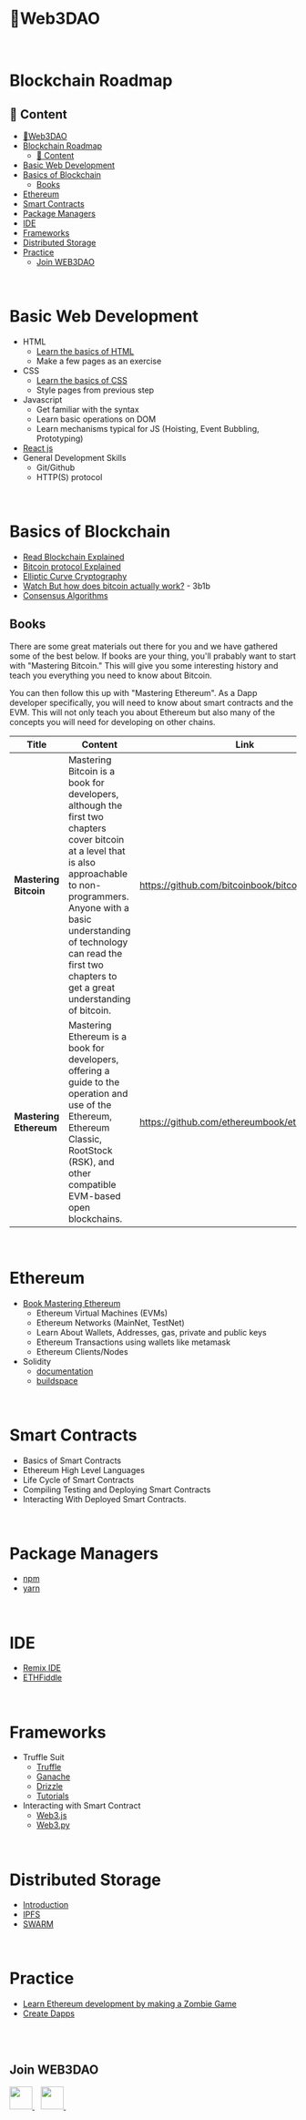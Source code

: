 # 🚀Web3DAO
<br/>

# Blockchain Roadmap

## 📄 Content

- [🚀Web3DAO](#web3dao)
- [Blockchain Roadmap](#blockchain-roadmap)
  - [📄 Content](#-content)
- [Basic Web Development](#basic-web-development)
- [Basics of Blockchain](#basics-of-blockchain)
  - [Books](#books)
- [Ethereum](#ethereum)
- [Smart Contracts](#smart-contracts)
- [Package Managers](#package-managers)
- [IDE](#ide)
- [Frameworks](#frameworks)
- [Distributed Storage](#distributed-storage)
- [Practice](#practice)
  - [Join WEB3DAO](#join-web3dao)

<br/>

# Basic Web Development 
- HTML
    - [Learn the basics of HTML](https://www.tutorialspoint.com/html/index.htm)
    - Make a few pages as an exercise
- CSS  
    - [Learn the basics of CSS](https://www.tutorialspoint.com/css/index.htm)
    - Style pages from previous step
- Javascript 
    - Get familiar with the syntax
    - Learn basic operations on DOM
    - Learn mechanisms typical for JS (Hoisting, Event Bubbling, Prototyping)
- [React js](https://reactjs.org/tutorial/tutorial.html)
- General Development Skills
    - Git/Github
    - HTTP(S) protocol


<br/>

# Basics of Blockchain
- [Read Blockchain Explained](https://www.investopedia.com/terms/b/blockchain.asp)
- [Bitcoin protocol Explained](https://medium.com/coinmonks/bitcoin-white-paper-explained-part-1-4-16cba783146a)
- [Elliptic Curve Cryptography](https://medium.com/coinmonks/learn-how-to-code-elliptic-curve-cryptography-a952dfdc20ab)
- [Watch But how does bitcoin actually work?](https://www.youtube.com/watch?v=bBC-nXj3Ng4) - 3b1b
- [Consensus Algorithms](https://medium.com/@genesishack/understanding-blockchain-consensus-algorithms-433f0e1dc8bd)
  
## Books
There are some great materials out there for you and we have gathered some of the best below. If books are your thing, you'll prabably want to start with "Mastering Bitcoin." This will give you some interesting history and teach you everything you need to know about Bitcoin.

You can then follow this up with "Mastering Ethereum". As a Dapp developer specifically, you will need to know about smart contracts and the EVM. This will not only teach you about Ethereum but also many of the concepts you will need for developing on other chains.

| Title | Content | Link
| --- | --- | ---|
| **Mastering Bitcoin** | Mastering Bitcoin is a book for developers, although the first two chapters cover bitcoin at a level that is also approachable to non-programmers. Anyone with a basic understanding of technology can read the first two chapters to get a great understanding of bitcoin. | <https://github.com/bitcoinbook/bitcoinbook>
| **Mastering Ethereum** | Mastering Ethereum is a book for developers, offering a guide to the operation and use of the Ethereum, Ethereum Classic, RootStock (RSK), and other compatible EVM-based open blockchains. | <https://github.com/ethereumbook/ethereumbook>


<br/>

# Ethereum
- [Book Mastering Ethereum](https://github.com/ethereumbook/ethereumbook)
    - Ethereum Virtual Machines (EVMs)
    - Ethereum Networks (MainNet, TestNet)
    - Learn About Wallets, Addresses, gas, private and public keys
    - Ethereum Transactions using wallets like metamask
    - Ethereum Clients/Nodes
- Solidity 
    - [documentation](https://docs.soliditylang.org/en/latest/
)
    - [buildspace](https://buildspace.so/)

<br/>

# Smart Contracts
- Basics of Smart Contracts
- Ethereum High Level Languages
- Life Cycle of Smart Contracts
- Compiling Testing and Deploying Smart Contracts
- Interacting With Deployed Smart Contracts.

<br/>

# Package Managers
- [npm](https://www.npmjs.com/)
- [yarn](https://yarnpkg.com/lang/en/)

<br/>

# IDE
- [Remix IDE](https://remix.ethereum.org/)
- [ETHFiddle](https://ethfiddle.com/)

<br/>

# Frameworks
- Truffle Suit
    - [Truffle](https://truffleframework.com/truffle)
    - [Ganache](https://truffleframework.com/ganache)
    - [Drizzle](https://truffleframework.com/drizzle)
    - [Tutorials](https://truffleframework.com/tutorials)
- Interacting with Smart Contract
    - [Web3.js](https://web3js.readthedocs.io/en/1.0/)
    - [Web3.py](https://web3py.readthedocs.io/en/stable/)

<br/>

# Distributed Storage
- [Introduction](https://medium.com/bitfwd/what-is-decentralised-storage-ipfs-filecoin-sia-storj-swarm-5509e476995f
)
- [IPFS](https://docs.ipfs.io/)
- [SWARM](https://swarm-gateways.net/)

<br/>

# Practice
- [Learn Ethereum development by making a Zombie Game](https://cryptozombies.io/)
- [Create Dapps](https://github.com/jklepatch/eattheblocks/tree/master/dapp-30)

<br/>
<br/>

## Join WEB3DAO
  <a href="https://discord.io/web3dao">
    <img width="40px" src="https://www.vectorlogo.zone/logos/discordapp/discordapp-tile.svg" />
  </a>&ensp;
  <a href="https://twitter.com/Web3DAO_">
    <img width="40px" src="https://www.vectorlogo.zone/logos/twitter/twitter-official.svg" />
  </a>&ensp;
<br/><br/>
